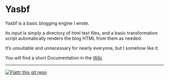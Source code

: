 # Yasbf #

Yasbf is a basic blogging engine I wrote.

Its input is simply a directory of html text files, and a basic transformation script automatically renders the blog HTML from them as needed.

It’s unsuitable and unnecessary for nearly everyone, but I somehow like it.

You will find a short Documentation in the [Wiki](https://github.com/Poapfel/Yasbf/wiki).

--------

[![Flattr this git repo](http://api.flattr.com/button/flattr-badge-large.png)](https://flattr.com/submit/auto?user_id=Poapfel&url=https://github.com/Poapfel/Yasbf&title=Yasbf&language=en_GB&tags=github&category=software)
